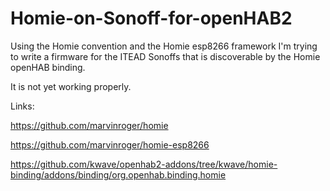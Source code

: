 # Homie-on-Sonoff-for-openHAB2

Using the Homie convention and the Homie esp8266 framework I'm trying to write a firmware for the ITEAD Sonoffs that is discoverable by the Homie openHAB binding.

It is not yet working properly.




Links:

https://github.com/marvinroger/homie

https://github.com/marvinroger/homie-esp8266

https://github.com/kwave/openhab2-addons/tree/kwave/homie-binding/addons/binding/org.openhab.binding.homie
